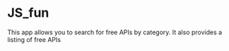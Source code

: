 # JS_fun
This app allows you to search for free APIs by category. It also provides a listing of free APIs 
